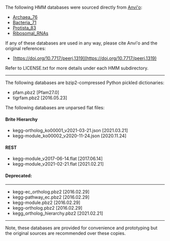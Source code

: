 The following HMM databases were sourced directly from [Anvi'o](https://github.com/merenlab/anvio):

* [Archaea_76](https://github.com/merenlab/anvio/tree/master/anvio/data/hmm/Archaea_76)
* [Bacteria_71](https://github.com/merenlab/anvio/tree/master/anvio/data/hmm/Bacteria_71)
* [Protista_83](https://github.com/merenlab/anvio/tree/master/anvio/data/hmm/Protista_83)
* [Ribosomal_RNAs](https://github.com/merenlab/anvio/tree/master/anvio/data/hmm/Ribosomal_RNAs)

If any of these databases are used in any way, please cite Anvi'o and the original references:

* [https://doi.org/10.7717/peerj.1319](https://doi.org/10.7717/peerj.1319)



Refer to LICENSE.txt for more details under each HMM subdirectory.

________________________________
The following databases are bzip2-compressed Python pickled dictionaries:

* pfam.pbz2 [Pfam27.0]
* tigrfam.pbz2 [2016.05.23]


The following databases are unparsed flat files: 

#### Brite Hierarchy
* kegg-ortholog\_ko00001\_v2021-03-21.json [2021.03.21]
* kegg-module\_ko00002\_v2020-11-24.json [2020.11.24]

#### REST
* kegg-module_v2017-06-14.flat [2017.06.14]
* kegg-module_v2021-02-21.flat [2021.02.21]

#### Deprecated:
___________________
* kegg-ec_ortholog.pbz2 [2016.02.29]
* kegg-pathway_ec.pbz2 [2016.02.29]
* kegg-module.pbz2 [2016.02.29]
* kegg-ortholog.pbz2 [2016.02.29]
* kegg_ortholog_hierarchy.pbz2 [2021.02.21]


__________________________________
Note, these databases are provided for convenience and prototyping but the original sources are recommended over these copies.
